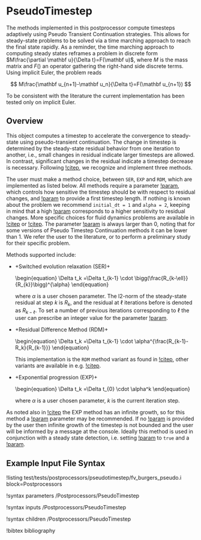 # PseudoTimestep

The methods implemented in this postprocessor compute timesteps adaptively using Pseudo Transient Continuation strategies. This allows for steady-state problems to be solved via a time marching approach to reach the final state rapidly.
As a reminder, the time marching approach to computing steady states reframes a problem in discrete form $M\frac{\partial \mathbf u}{\Delta t}=F(\mathbf u)$, where $M$ is the mass matrix and $F()$ an operator gathering the right-hand side discrete terms.
Using implicit Euler, the problem reads

$$
M\frac{\mathbf u_{n+1}-\mathbf u_n}{\Delta t}=F(\mathbf u_{n+1})
$$

To be consistent with the literature the current implementation has been tested only on implicit Euler.

## Overview

This object computes a timestep to accelerate the convergence to steady-state using pseudo-transient continuation.
The change in timestep is determined by the steady-state residual behavior from one iteration to another, i.e., small changes in residual indicate larger timesteps are allowed. In contrast, significant changes in the residual indicate a timestep decrease is necessary.
Following [!citep](bucker2009cfl), we recognize and implement three methods.

The user must make a method choice, between `SER`, `EXP` and `RDM`, which are implemented as listed below. 
All methods require a parameter [!param](/Postprocessors/PseudoTimestep/alpha), which controls how sensitive the timestep should be with respect to residual changes, and [!param](/Postprocessors/PseudoTimestep/initial_dt) to provide a first timestep length. 
If nothing is known about the problem we recommend `initial_dt = 1` and `alpha = 2`, keeping in mind that a high [!param](/Postprocessors/PseudoTimestep/alpha) corresponds to a higher sensitivity to residual changes. More specific choices for fluid dynamics problems are available in [!citep](bucker2009cfl) or [!citep](ceze2013pseudo). The parameter [!param](/Postprocessors/PseudoTimestep/alpha) is always larger than 0, noting that for some versions of Pseudo Timestep Continuation methods it can be lower than 1. We refer the user to the literature, or to perform a preliminary study for their specific problem.

Methods supported include:

- +Switched evolution relaxation (SER)+

  \begin{equation}
  \Delta t_k =\Delta t_{k-1} \cdot \bigg(\frac{R_{k-\ell}}{R_{k}}\bigg)^{\alpha}
  \end{equation}

  where $\alpha$ is a user chosen parameter. The l2-norm of the steady-state residual at step $k$ is $R_k$, and the residual at $\ell$ iterations before is denoted as $R_{k-\ell}$. To set a number of previous iterations corresponding to $\ell$ the user can prescribe an integer value for the parameter [!param](/Postprocessors/PseudoTimestep/iterations_window).

- +Residual Difference Method (RDM)+

  \begin{equation}
  \Delta t_k =\Delta t_{k-1} \cdot \alpha^{\frac{R_{k-1}-R_k}{R_{k-1}}}
  \end{equation}

  This implementation is the `RDM` method variant as found in [!citep](ceze2013pseudo), other variants are available in e.g. [!citep](bucker2009cfl).

- +Exponential progression (EXP)+

  \begin{equation}
  \Delta t_k =\Delta t_{0} \cdot \alpha^k
  \end{equation}

  where $\alpha$ is a user chosen parameter, $k$ is the current iteration step.

As noted also in [!citep](bucker2009cfl) the EXP method has an infinite growth, so for this method a [!param](/Postprocessors/PseudoTimestep/max_dt) parameter may be recommended. If no [!param](/Postprocessors/PseudoTimestep/max_dt) is provided by the user then infinite growth of the timestep is not bounded and the user will be informed by a message at the console. Ideally this method is used in conjunction with a steady state detection, i.e. setting [!param](/Executioner/Transient/steady_state_detection) to `true` and a [!param](/Executioner/Transient/steady_state_tolerance). 

## Example Input File Syntax

!listing test/tests/postprocessors/pseudotimestep/fv_burgers_pseudo.i 
    block=Postprocessors 

!syntax parameters /Postprocessors/PseudoTimestep

!syntax inputs /Postprocessors/PseudoTimestep

!syntax children /Postprocessors/PseudoTimestep

!bibtex bibliography